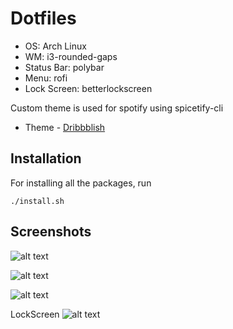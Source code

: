 # Dotfiles

* OS: Arch Linux
* WM: i3-rounded-gaps
* Status Bar: polybar
* Menu: rofi
* Lock Screen: betterlockscreen

Custom theme is used for spotify using spicetify-cli

* Theme - [Dribbblish](https://github.com/morpheusthewhite/spicetify-themes/tree/master/Dribbblish)

## Installation

For installing all the packages, run

```./install.sh```

## Screenshots

![alt text](./images/pic2.png)

![alt text](./images/pic5.png)

![alt text](./images/pic1.png)

LockScreen
![alt text](./images/pic4.png)